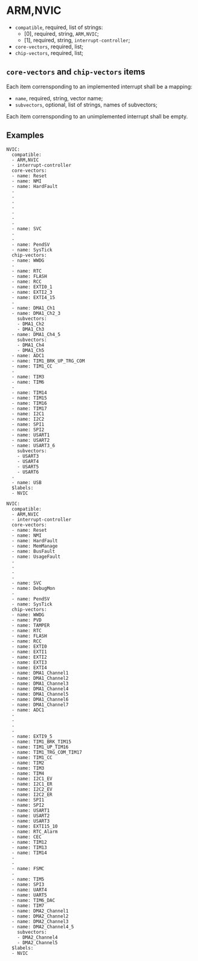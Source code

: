 ARM,NVIC
========

- `compatible`, required, list of strings:
  - [0], required, string, `ARM,NVIC`;
  - [1], required, string, `interrupt-controller`;
- `core-vectors`, required, list;
- `chip-vectors`, required, list;

`core-vectors` and `chip-vectors` items
---------------------------------------

Each item corrensponding to an implemented interrupt shall be a mapping:
- `name`, required, string, vector name;
- `subvectors`, optional, list of strings, names of subvectors;

Each item corrensponding to an unimplemented interrupt shall be empty.

Examples
--------

```
NVIC:
  compatible:
  - ARM,NVIC
  - interrupt-controller
  core-vectors:
  - name: Reset
  - name: NMI
  - name: HardFault
  -
  -
  -
  -
  -
  -
  -
  - name: SVC
  -
  -
  - name: PendSV
  - name: SysTick
  chip-vectors:
  - name: WWDG
  -
  - name: RTC
  - name: FLASH
  - name: RCC
  - name: EXTI0_1
  - name: EXTI2_3
  - name: EXTI4_15
  -
  - name: DMA1_Ch1
  - name: DMA1_Ch2_3
    subvectors:
    - DMA1_Ch2
    - DMA1_Ch3
  - name: DMA1_Ch4_5
    subvectors:
    - DMA1_Ch4
    - DMA1_Ch5
  - name: ADC1
  - name: TIM1_BRK_UP_TRG_COM
  - name: TIM1_CC
  -
  - name: TIM3
  - name: TIM6
  -
  - name: TIM14
  - name: TIM15
  - name: TIM16
  - name: TIM17
  - name: I2C1
  - name: I2C2
  - name: SPI1
  - name: SPI2
  - name: USART1
  - name: USART2
  - name: USART3_6
    subvectors:
    - USART3
    - USART4
    - USART5
    - USART6
  -
  - name: USB
  $labels:
  - NVIC
```

```
NVIC:
  compatible:
  - ARM,NVIC
  - interrupt-controller
  core-vectors:
  - name: Reset
  - name: NMI
  - name: HardFault
  - name: MemManage
  - name: BusFault
  - name: UsageFault
  -
  -
  -
  -
  - name: SVC
  - name: DebugMon
  -
  - name: PendSV
  - name: SysTick
  chip-vectors:
  - name: WWDG
  - name: PVD
  - name: TAMPER
  - name: RTC
  - name: FLASH
  - name: RCC
  - name: EXTI0
  - name: EXTI1
  - name: EXTI2
  - name: EXTI3
  - name: EXTI4
  - name: DMA1_Channel1
  - name: DMA1_Channel2
  - name: DMA1_Channel3
  - name: DMA1_Channel4
  - name: DMA1_Channel5
  - name: DMA1_Channel6
  - name: DMA1_Channel7
  - name: ADC1
  -
  -
  -
  -
  - name: EXTI9_5
  - name: TIM1_BRK_TIM15
  - name: TIM1_UP_TIM16
  - name: TIM1_TRG_COM_TIM17
  - name: TIM1_CC
  - name: TIM2
  - name: TIM3
  - name: TIM4
  - name: I2C1_EV
  - name: I2C1_ER
  - name: I2C2_EV
  - name: I2C2_ER
  - name: SPI1
  - name: SPI2
  - name: USART1
  - name: USART2
  - name: USART3
  - name: EXTI15_10
  - name: RTC_Alarm
  - name: CEC
  - name: TIM12
  - name: TIM13
  - name: TIM14
  -
  -
  - name: FSMC
  -
  - name: TIM5
  - name: SPI3
  - name: UART4
  - name: UART5
  - name: TIM6_DAC
  - name: TIM7
  - name: DMA2_Channel1
  - name: DMA2_Channel2
  - name: DMA2_Channel3
  - name: DMA2_Channel4_5
    subvectors:
    - DMA2_Channel4
    - DMA2_Channel5
  $labels:
  - NVIC
```
